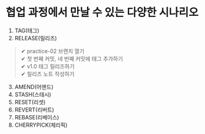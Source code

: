 # 협업 과정에서 만날 수 있는 다양한 시나리오

1. TAG(태그)
2. RELEASE(릴리즈)

> ✔ practice-02 브랜치 열기  
> ✔ 첫 번째 커밋, 네 번째 커밋에 태그 추가하기  
> ✔ v1.0 태그 릴리즈하기  
> ✔ 릴리즈 노트 작성하기  

3. AMEND(어맨드)
4. STASH(스태시)
5. RESET(리셋)
6. REVERT(리버트)
7. REBASE(리베이스)
8. CHERRYPICK(체리픽)